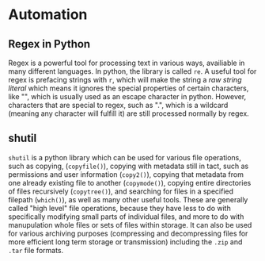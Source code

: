 # Automation

## Regex in Python

Regex is a powerful tool for processing text in various ways, availiable in many different languages. In python, the library is called `re`. A useful tool for regex is prefacing strings with `r`, which will make the string a *raw string literal* which means it ignores the special properties of certain characters, like "\", which is usually used as an escape character in python. However, characters that are special to regex, such as ".", which is a wildcard (meaning any character will fulfill it) are still processed normally by regex. 

## shutil

`shutil` is a python library which can be used for various file operations, such as copying, (`copyfile()`), copying with metadata still in tact, such as permissions and user information (`copy2()`), copying that metadata from one already existing file to another (`copymode()`), copying entire directories of files recursively (`copytree()`), and searching for files in a specified filepath (`which()`), as well as many other useful tools. These are generally called "high level" file operations, because they have less to do with specifically modifying small parts of individual files, and more to do with manupulation whole files or sets of files within storage. It can also be used for various archiving purposes (compressing and decompressing files for more efficient long term storage or transmission) including the `.zip` and `.tar` file formats.

